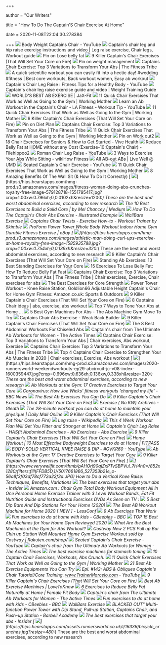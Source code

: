+++
        
author = "Our Writers"
        
title = "How To Do The Captain'S Chair Exercise At Home"
        
date = 2020-11-08T22:04:30.278384
        
+++
[ ![](https://i.ytimg.com/vi/P_glLDMIIlg/maxresdefault.jpg)](https://i.ytimg.com/vi/P_glLDMIIlg/maxresdefault.jpg) Body Weight Captains Chair - YouTube
[ ![](https://i.pinimg.com/originals/3f/a8/7d/3fa87db53f15a9145cc467506c7c22dd.png)](https://i.pinimg.com/originals/3f/a8/7d/3fa87db53f15a9145cc467506c7c22dd.png) Captain's chair leg and hip raise exercise instructions and video | Leg  raise exercise, Chair legs, Workout guide
[ ![](https://i.pinimg.com/originals/26/11/fe/2611febe7a8028b0650a42ab51d655dd.jpg)](https://i.pinimg.com/originals/26/11/fe/2611febe7a8028b0650a42ab51d655dd.jpg) Pin on Lose belly fat
[ ![](https://theworkoutdigest.com/wp-content/uploads/2019/06/captains-chair-exercise.png)](https://theworkoutdigest.com/wp-content/uploads/2019/06/captains-chair-exercise.png) 9 Killer Captain's Chair Exercises (That Will Set Your Core on Fire)
[ ![](https://i.pinimg.com/originals/fb/37/26/fb3726523e7b1c4d7e16e1273a38867b.jpg)](https://i.pinimg.com/originals/fb/37/26/fb3726523e7b1c4d7e16e1273a38867b.jpg) Pin on weight management
[ ![](https://thefitnesstribe.com/wp-content/uploads/2018/08/Abs-Workout.jpg)](https://thefitnesstribe.com/wp-content/uploads/2018/08/Abs-Workout.jpg) Captains Chair Exercise: Top 3 Variations to Transform Your Abs | The  Fitness Tribe
[ ![](https://i.pinimg.com/originals/38/5c/d7/385cd748aa2d2c145b3848d14358f734.jpg)](https://i.pinimg.com/originals/38/5c/d7/385cd748aa2d2c145b3848d14358f734.jpg) A quick scientific workout you can easily fit into a hectic day! #wedding  #fitness | Best core workouts, Back workout women, Easy ab workout
[ ![](https://i.ytimg.com/vi/bpwnud0o6-A/maxresdefault.jpg)](https://i.ytimg.com/vi/bpwnud0o6-A/maxresdefault.jpg) Captain's Chair Leg Raise : Fitness Tips for a Healthy Body - YouTube
[ ![](https://weighttraining.guide/wp-content/uploads/2017/08/captains-chair-leg-raise.png)](https://weighttraining.guide/wp-content/uploads/2017/08/captains-chair-leg-raise.png) Captain's chair leg raise exercise guide and video | Weight Training Guide
[ ![](https://jumpingjaxfitness.files.wordpress.com/2010/07/mage.jpg)](https://jumpingjaxfitness.files.wordpress.com/2010/07/mage.jpg) WORLD'S BEST AB EXERCISE | JaX-Fit
[ ![](https://www.workingmother.com/sites/workingmother.com/files/styles/500_1x_/public/images/2018/02/3_triceps_dip.jpg?itok=LDPAwcWc&fc=50,50)](https://www.workingmother.com/sites/workingmother.com/files/styles/500_1x_/public/images/2018/02/3_triceps_dip.jpg?itok=LDPAwcWc&fc=50,50) 11 Quick Chair Exercises That Work as Well as Going to the Gym | Working  Mother
[ ![](https://i.ytimg.com/vi/bszgACEscFA/maxresdefault.jpg)](https://i.ytimg.com/vi/bszgACEscFA/maxresdefault.jpg) Learn an Ab Workout in the Captain's Chair - LA Fitness - Workout Tip -  YouTube
[ ![](https://www.workingmother.com/sites/workingmother.com/files/styles/opengraph_1_91x1/public/images/2018/02/chair_squat.jpeg?itok=llsJEMEM)](https://www.workingmother.com/sites/workingmother.com/files/styles/opengraph_1_91x1/public/images/2018/02/chair_squat.jpeg?itok=llsJEMEM) 11 Quick Chair Exercises That Work as Well as Going to the Gym | Working  Mother
[ ![](https://i.ytimg.com/vi/9FeC5SAB_3g/maxresdefault.jpg)](https://i.ytimg.com/vi/9FeC5SAB_3g/maxresdefault.jpg) 9 Killer Captain's Chair Exercises (That Will Set Your Core on Fire)
[ ![](https://i.pinimg.com/originals/35/8c/32/358c32c7ea0a2c0312376ab7e97c3f31.jpg)](https://i.pinimg.com/originals/35/8c/32/358c32c7ea0a2c0312376ab7e97c3f31.jpg) Pin on Diet Plan
[ ![](https://thefitnesstribe.com/wp-content/uploads/2018/08/Fitnes-man-working-out-abs-muscles.jpg)](https://thefitnesstribe.com/wp-content/uploads/2018/08/Fitnes-man-working-out-abs-muscles.jpg) Captains Chair Exercise: Top 3 Variations to Transform Your Abs | The  Fitness Tribe
[ ![](https://www.workingmother.com/sites/workingmother.com/files/styles/500_1x_/public/images/2018/02/10_bulgarian_split_squat.jpg?itok=1IAankSa&fc=50,50)](https://www.workingmother.com/sites/workingmother.com/files/styles/500_1x_/public/images/2018/02/10_bulgarian_split_squat.jpg?itok=1IAankSa&fc=50,50) 11 Quick Chair Exercises That Work as Well as Going to the Gym | Working  Mother
[ ![](https://i.pinimg.com/originals/58/6b/be/586bbe0275a606fb942686bae82830c8.jpg)](https://i.pinimg.com/originals/58/6b/be/586bbe0275a606fb942686bae82830c8.jpg) Pin on Work out2
[ ![](https://i.ytimg.com/vi/3ANUed30Bgk/maxresdefault.jpg)](https://i.ytimg.com/vi/3ANUed30Bgk/maxresdefault.jpg) 18 Chair Exercises for Seniors & How to Get Started - Vive Health
[ ![](https://2.bp.blogspot.com/-52yQQEnmdeM/WMze5Xt6g1I/AAAAAAAAAV4/apr6-tAMmlUD_Zjc-4VGBMpEvbZE2RFDQCLcB/s1600/Untitled-1%2Bcopy.png)](https://2.bp.blogspot.com/-52yQQEnmdeM/WMze5Xt6g1I/AAAAAAAAAV4/apr6-tAMmlUD_Zjc-4VGBMpEvbZE2RFDQCLcB/s1600/Untitled-1%2Bcopy.png) Reduce Belly Fat at HOME without any Cost (Exercise-10:Captain's Chair) -  Filehippoo2
[ ![](https://i.ytimg.com/vi/fMaUOQpniLE/maxresdefault.jpg)](https://i.ytimg.com/vi/fMaUOQpniLE/maxresdefault.jpg) Roman Chair Leg Raise - YouTube
[ ![](https://www.wikihow.com/images/thumb/d/dc/Exercise-Your-Abs-While-Sitting-Step-1-Version-2.jpg/v4-460px-Exercise-Your-Abs-While-Sitting-Step-1-Version-2.jpg)](https://www.wikihow.com/images/thumb/d/dc/Exercise-Your-Abs-While-Sitting-Step-1-Version-2.jpg/v4-460px-Exercise-Your-Abs-While-Sitting-Step-1-Version-2.jpg) 3 Ways to Exercise Your Abs While Sitting - wikiHow Fitness
[ ![](https://umwellness.files.wordpress.com/2013/02/desktop2.jpg)](https://umwellness.files.wordpress.com/2013/02/desktop2.jpg) All AB-out ABs | Live Well @ UMD
[ ![](https://i.ytimg.com/vi/HpVymcFzlgA/maxresdefault.jpg)](https://i.ytimg.com/vi/HpVymcFzlgA/maxresdefault.jpg) Seated Captain's Chair Exercise - YouTube
[ ![](https://www.workingmother.com/sites/workingmother.com/files/styles/500_1x_/public/images/2018/02/7_leg_lift.jpg?itok=RQVEXIso&fc=50,50)](https://www.workingmother.com/sites/workingmother.com/files/styles/500_1x_/public/images/2018/02/7_leg_lift.jpg?itok=RQVEXIso&fc=50,50) 11 Quick Chair Exercises That Work as Well as Going to the Gym | Working  Mother
[ ![](https://theworkoutdigest.com/wp-content/uploads/2017/05/Benefits-of-The-Wall-Sit.png)](https://theworkoutdigest.com/wp-content/uploads/2017/05/Benefits-of-The-Wall-Sit.png) 8 Amazing Benefits Of The Wall Sit (& How To Do It Correctly)
[ ![](https://hips.hearstapps.com/hmg-prod.s3.amazonaws.com/images/fitness-woman-doing-abs-crunches-royalty-free-image-579128718-1551795417.jpg?crop=1.00xw:0.796xh;0,0.0102xh&resize=1200:*)](https://hips.hearstapps.com/hmg-prod.s3.amazonaws.com/images/fitness-woman-doing-abs-crunches-royalty-free-image-579128718-1551795417.jpg?crop=1.00xw:0.796xh;0,0.0102xh&resize=1200:*) These are the best and worst abdominal exercises, according to new research
[ ![](https://miro.medium.com/max/1400/1*n86Xg_WgYWoa5CQSNPzYYQ.jpeg)](https://miro.medium.com/max/1400/1*n86Xg_WgYWoa5CQSNPzYYQ.jpeg) The 10 Best Exercises to Build a Solid Core | by Mel Chancey | Medium
[ ![](https://www.exercise-to-a-healthier-life.com/images/Ab-Exercises-Captains-Chair2.png)](https://www.exercise-to-a-healthier-life.com/images/Ab-Exercises-Captains-Chair2.png) How To Do The Captain's Chair Abs Exercise - Illustrated Example
[ ![](https://www.nohrd.com/pub/media/wallbars/sprossenwand/wallbars-zubehoer.jpg)](https://www.nohrd.com/pub/media/wallbars/sprossenwand/wallbars-zubehoer.jpg) WallBars Exercise
[ ![](http://s3.amazonaws.com/prod.skimble/assets/876446/image_iphone.jpg)](http://s3.amazonaws.com/prod.skimble/assets/876446/image_iphone.jpg) Captains Chair Twists - Exercise How-to - Workout Trainer by Skimble
[ ![](https://i.ebayimg.com/00/s/MTYwMFg4ODI=/z/JZcAAOSwU8Regp0Y/$_57.JPG)](https://i.ebayimg.com/00/s/MTYwMFg4ODI=/z/JZcAAOSwU8Regp0Y/$_57.JPG) ProForm Power Tower Whole Body Workout Indoor Home Gym Durable Fitness  Exercise | eBay
[ ![](https://hips.hearstapps.com/hmg-prod.s3.amazonaws.com/images/athletic-man-doing-curl-ups-exercise-at-home-royalty-free-image-1585935788.jpg?crop=1.00xw:0.754xh;0,0.139xh&resize=320:*)](https://hips.hearstapps.com/hmg-prod.s3.amazonaws.com/images/athletic-man-doing-curl-ups-exercise-at-home-royalty-free-image-1585935788.jpg?crop=1.00xw:0.754xh;0,0.139xh&resize=320:*) These are the best and worst abdominal exercises, according to new research
[ ![](https://i.ytimg.com/vi/UL47rXLFoRA/maxresdefault.jpg)](https://i.ytimg.com/vi/UL47rXLFoRA/maxresdefault.jpg) 9 Killer Captain's Chair Exercises (That Will Set Your Core on Fire)
[ ![](https://post.greatist.com/wp-content/uploads/sites/2/2019/04/STANDING-ABS_STANDING-TWIST_FEATURE_6-800x1030.jpg)](https://post.greatist.com/wp-content/uploads/sites/2/2019/04/STANDING-ABS_STANDING-TWIST_FEATURE_6-800x1030.jpg) Standing Ab Exercises: 13 Best Standing Exercises for Your Core
[ ![](https://cdn2.stylecraze.com/wp-content/uploads/2013/01/15-Best-Exercises-To-Reduce-Belly-Fat-Expert-Advice-banner-624x702.jpg)](https://cdn2.stylecraze.com/wp-content/uploads/2013/01/15-Best-Exercises-To-Reduce-Belly-Fat-Expert-Advice-banner-624x702.jpg) 15 Exercises To Lose Belly Fat: How To Reduce Belly Fat Fast
[ ![](https://i.pinimg.com/736x/1d/17/f1/1d17f1268927d0c6f12356c03a2cdaa8.jpg)](https://i.pinimg.com/736x/1d/17/f1/1d17f1268927d0c6f12356c03a2cdaa8.jpg) Captains Chair Exercise: Top 3 Variations to Transform Your Abs | The  Fitness Tribe | Chair exercises, Exercise, Chair exercises for abs
[ ![](https://www.verywellfit.com/thmb/LFYzySCdJL9ogh63lYYIyYIMq8M=/500x350/filters:no_upscale():max_bytes(150000):strip_icc()/Stocksy_txp8e0255fdyiu000_Medium_837932-5707ee3c5f9b581408da695d.jpg)](https://www.verywellfit.com/thmb/LFYzySCdJL9ogh63lYYIyYIMq8M=/500x350/filters:no_upscale():max_bytes(150000):strip_icc()/Stocksy_txp8e0255fdyiu000_Medium_837932-5707ee3c5f9b581408da695d.jpg) The Best Exercises for Core Strength
[ ![](https://m.media-amazon.com/images/I/514+OtP-+wL.jpg)](https://m.media-amazon.com/images/I/514+OtP-+wL.jpg) Power Tower Workout - Knee Raise Station, Goldlion66 Adjustable Height Captain's  Chair for Home Gym Fitness: Amazon.co.uk: Sports & Outdoors
[ ![](https://i.ytimg.com/vi/UL47rXLFoRA/hqdefault.jpg)](https://i.ytimg.com/vi/UL47rXLFoRA/hqdefault.jpg) 9 Killer Captain's Chair Exercises (That Will Set Your Core on Fire)
[ ![](https://i.pinimg.com/236x/03/e3/51/03e35134c4baaa686b63b7df83c6580c.jpg)](https://i.pinimg.com/236x/03/e3/51/03e35134c4baaa686b63b7df83c6580c.jpg) 8 Captains Chair ideas | abs, exercise, abs workout
[ ![](https://img.allw.mn/content/www/2010/02/top-7-ways-to-tone-your-abs-at-home/Captains-Chair-Exercise_top-ways-tone-your-abs-home_250x321.jpg)](https://img.allw.mn/content/www/2010/02/top-7-ways-to-tone-your-abs-at-home/Captains-Chair-Exercise_top-ways-tone-your-abs-home_250x321.jpg) Top 7 Ways to Tone Your Abs at Home ...
[ ![](https://hips.hearstapps.com/hmg-prod.s3.amazonaws.com/images/side-view-of-sportswoman-doing-exercise-on-rowing-royalty-free-image-949581182-1552325066.jpg)](https://hips.hearstapps.com/hmg-prod.s3.amazonaws.com/images/side-view-of-sportswoman-doing-exercise-on-rowing-royalty-free-image-949581182-1552325066.jpg) 5 Best Gym Machines For Abs - The Abs Machine Gym Move To Try
[ ![](http://www.weakbackbuilder.com/wp-content/uploads/2017/11/Rectus_abdominis.jpg)](http://www.weakbackbuilder.com/wp-content/uploads/2017/11/Rectus_abdominis.jpg) Captains Chair Abs Exercise - Weak Back Builder
[ ![](https://theworkoutdigest.com/wp-content/uploads/2019/06/what-is-the-captains-chair.jpg)](https://theworkoutdigest.com/wp-content/uploads/2019/06/what-is-the-captains-chair.jpg) 9 Killer Captain's Chair Exercises (That Will Set Your Core on Fire)
[ ![](http://fitnesshacks.org/wp-content/uploads/2016/11/641490996.jpg)](http://fitnesshacks.org/wp-content/uploads/2016/11/641490996.jpg) The 8 Best Abdominal Workouts For Chiseled Abs
[ ![](https://thumbor.thedailymeal.com/Ec5qswjDDeutnsxg260qcuSHO1I=/870x565/https://www.theactivetimes.com/sites/default/files/uploads/0/0-shutterstock_459774625_1.jpg)](https://thumbor.thedailymeal.com/Ec5qswjDDeutnsxg260qcuSHO1I=/870x565/https://www.theactivetimes.com/sites/default/files/uploads/0/0-shutterstock_459774625_1.jpg) Captain's chair from The Ultimate Ab Workouts for Women - The Active Times
[ ![](https://i.pinimg.com/736x/0f/ff/19/0fff19cb4032b8e684a887d3ade92d2e.jpg)](https://i.pinimg.com/736x/0f/ff/19/0fff19cb4032b8e684a887d3ade92d2e.jpg) Captains Chair Exercise: Top 3 Variations to Transform Your Abs | Chair  exercises, Abs workout, Exercise
[ ![](https://i.ytimg.com/vi/ghwdoXHeiIk/maxresdefault.jpg)](https://i.ytimg.com/vi/ghwdoXHeiIk/maxresdefault.jpg) Captains Chair Exercise: Top 3 Variations to Transform Your Abs | The  Fitness Tribe
[ ![](https://i.pinimg.com/originals/9c/cb/50/9ccb50e9afbc667e3bab4670535ab3fb.jpg)](https://i.pinimg.com/originals/9c/cb/50/9ccb50e9afbc667e3bab4670535ab3fb.jpg) Top 4 Captains Chair Exercise to Strengthen Your Ab Muscles in 2020 | Chair  exercises, Exercise, Abs workout
[ ![](https://hips.hearstapps.com/hmg-prod.s3.amazonaws.com/images/2020-runnersworld-weekendworkouts-ep29-abcircuit-jc-v08-index-1600359447.jpg?crop=0.696xw:0.636xh;0.136xw,0.338xh&resize=320:*)](https://hips.hearstapps.com/hmg-prod.s3.amazonaws.com/images/2020-runnersworld-weekendworkouts-ep29-abcircuit-jc-v08-index-1600359447.jpg?crop=0.696xw:0.636xh;0.136xw,0.338xh&resize=320:*) These are the best and worst abdominal exercises, according to new research
[ ![](https://i0.wp.com/post.greatist.com/wp-content/uploads/sites/2/2019/04/WHM_SELENA_CRUNCHES_FEATURE-732x549.jpg?w=756&h=567)](https://i0.wp.com/post.greatist.com/wp-content/uploads/sites/2/2019/04/WHM_SELENA_CRUNCHES_FEATURE-732x549.jpg?w=756&h=567) Ab Workouts at the Gym: 17 Creative Exercises to Target Your Core
[ ![](https://ichef.bbci.co.uk/news/976/cpsprodpb/74EA/production/_112903992_hi061593823.jpg)](https://ichef.bbci.co.uk/news/976/cpsprodpb/74EA/production/_112903992_hi061593823.jpg) Coronavirus: How Joe Wicks' fitness workouts 'changed my life' - BBC News
[ ![](https://www.verywellfit.com/thmb/tkN_NMxjOaQpT5xFNF-nNiDMXo0=/1500x1000/filters:no_upscale():max_bytes(150000):strip_icc()/ExcerciseBallCrunch_nofloor_annotated-07f1fd3eb7954ee98135aec92d49e19f.jpg)](https://www.verywellfit.com/thmb/tkN_NMxjOaQpT5xFNF-nNiDMXo0=/1500x1000/filters:no_upscale():max_bytes(150000):strip_icc()/ExcerciseBallCrunch_nofloor_annotated-07f1fd3eb7954ee98135aec92d49e19f.jpg) The Best Ab Exercises You Can Do
[ ![](https://i.ytimg.com/vi/3iz0UR-j2rU/maxresdefault.jpg)](https://i.ytimg.com/vi/3iz0UR-j2rU/maxresdefault.jpg) 9 Killer Captain's Chair Exercises (That Will Set Your Core on Fire)
[ ![](https://gleath.com/wp-content/uploads/2020/10/Chair-Exercise-at-Home-300x154.jpg)](https://gleath.com/wp-content/uploads/2020/10/Chair-Exercise-at-Home-300x154.jpg) Exercise ( No KW) Archives - Gleath
[ ![](https://i.dailymail.co.uk/1s/2020/03/16/05/26016004-0-image-a-14_1584338040654.jpg)](https://i.dailymail.co.uk/1s/2020/03/16/05/26016004-0-image-a-14_1584338040654.jpg) The 28-minute workout you can do at home to maintain your physique | Daily  Mail Online
[ ![](https://i.ytimg.com/vi/sJjxRs-PwKE/hqdefault.jpg)](https://i.ytimg.com/vi/sJjxRs-PwKE/hqdefault.jpg) 9 Killer Captain's Chair Exercises (That Will Set Your Core on Fire)
[ ![](https://upload.wikimedia.org/wikipedia/commons/thumb/2/24/SeatedLegRaise.JPG/400px-SeatedLegRaise.JPG)](https://upload.wikimedia.org/wikipedia/commons/thumb/2/24/SeatedLegRaise.JPG/400px-SeatedLegRaise.JPG) Leg raise - Wikipedia
[ ![](https://hips.hearstapps.com/hmg-prod.s3.amazonaws.com/images/young-asian-healthy-woman-workout-at-home-exercise-royalty-free-image-1595581206.jpg)](https://hips.hearstapps.com/hmg-prod.s3.amazonaws.com/images/young-asian-healthy-woman-workout-at-home-exercise-royalty-free-image-1595581206.jpg) This 4 Week Workout Plan Will Get You Fitter and Stronger at Home
[ ![](https://hasfit.com/wp-content/uploads/2016/11/top-ab-workouts-for-men-women-best-ab-exercises-abdominal-at-home-no-equipment-weights-ideas.jpg)](https://hasfit.com/wp-content/uploads/2016/11/top-ab-workouts-for-men-women-best-ab-exercises-abdominal-at-home-no-equipment-weights-ideas.jpg) Captain's Chair Leg Raise - HASfit Abdominal Exercises - Ab Exercises - Abs  Exercise
[ ![](https://i.ytimg.com/vi/kxEDTZF_Lgs/maxresdefault.jpg)](https://i.ytimg.com/vi/kxEDTZF_Lgs/maxresdefault.jpg) 9 Killer Captain's Chair Exercises (That Will Set Your Core on Fire)
[ ![](https://fitpass-images.s3.amazonaws.com/gallery_image_bicycle-crunch_4818.png)](https://fitpass-images.s3.amazonaws.com/gallery_image_bicycle-crunch_4818.png) Home Workout | 10 Most Effective Bodyweight Exercises to do at Home |  FITPASS
[ ![](https://i.ytimg.com/vi/4mA4Izx4dYA/hqdefault.jpg)](https://i.ytimg.com/vi/4mA4Izx4dYA/hqdefault.jpg) BODY-SOLID VERTICAL KNEE RAISE & DIP - #GVKR60 - YouTube
[ ![](https://post.greatist.com/wp-content/uploads/sites/2/2019/04/GYM-EQUIPMENT-ABS_CABLE-ISOMETRIC-HOLD_FEATURE-1200x628.jpg)](https://post.greatist.com/wp-content/uploads/sites/2/2019/04/GYM-EQUIPMENT-ABS_CABLE-ISOMETRIC-HOLD_FEATURE-1200x628.jpg) Ab Workouts at the Gym: 17 Creative Exercises to Target Your Core
[ ![](https://i.ytimg.com/vi/3iz0UR-j2rU/hqdefault.jpg)](https://i.ytimg.com/vi/3iz0UR-j2rU/hqdefault.jpg) 9 Killer Captain's Chair Exercises (That Will Set Your Core on Fire)
[ ![](https://www.verywellfit.com/thmb/pAHOrj90qjZxPTvSBPVul_7H4h0=/852x1280/filters:fill(FFDB5D,1)/5017661866_527353b21e_o-56a8f3f03df78cf772a22f3a.JPG)](https://www.verywellfit.com/thmb/pAHOrj90qjZxPTvSBPVul_7H4h0=/852x1280/filters:fill(FFDB5D,1)/5017661866_527353b21e_o-56a8f3f03df78cf772a22f3a.JPG) How to Do a Vertical Knee Raise: Techniques, Benefits, Variations
[ ![](https://i.insider.com/5c36203a01c0ea117544c2c6?width=1136&format=jpeg)](https://i.insider.com/5c36203a01c0ea117544c2c6?width=1136&format=jpeg) The best exercises that target your abs - Insider
[ ![](https://images-na.ssl-images-amazon.com/images/I/419hOIbnEwL._AC_.jpg)](https://images-na.ssl-images-amazon.com/images/I/419hOIbnEwL._AC_.jpg) Amazon.com : Chair Gym Total Body Workout Equipment All in One Personal Home  Exercise Trainer with 3 Level Workout Bands, Eat Fit Nutrition Guide and  Instructional Exercises DVDs As Seen on TV :
[ ![](https://www.livin3.com/wp-content/uploads/2018/06/home-dip-bar.jpg)](https://www.livin3.com/wp-content/uploads/2018/06/home-dip-bar.jpg) 5 Best Dip Bars And Dip Stations For Your Home (2020)
[ ![](https://lessconf.com/wp-content/uploads/2020/02/best-ab-workout-machine-for-home-2020.jpg)](https://lessconf.com/wp-content/uploads/2020/02/best-ab-workout-machine-for-home-2020.jpg) The Best AB Workout Machine for Home 2020 [ NEW ] - LessConf
[ ![](https://post.healthline.com/wp-content/uploads/2020/08/2526-female_plank_exercise-1200x628-FACEBOOK-1200x628.jpg)](https://post.healthline.com/wp-content/uploads/2020/08/2526-female_plank_exercise-1200x628-FACEBOOK-1200x628.jpg) 9 Ab Exercises That Work
[ ![](https://ichef.bbci.co.uk/childrens-responsive-ichef-live/r/400/1.5x/cbeebies/exercise-at-home-content-image.jpg)](https://ichef.bbci.co.uk/childrens-responsive-ichef-live/r/400/1.5x/cbeebies/exercise-at-home-content-image.jpg) Fun exercises to do at home with kids - CBeebies - BBC
[ ![](https://i.ytimg.com/vi/gwwNST1hwgI/maxresdefault.jpg)](https://i.ytimg.com/vi/gwwNST1hwgI/maxresdefault.jpg) TOP 15 Best Ab Machines for Your Home Gym Reviewed 2020
[ ![](https://fitbodybuzz.com/wp-content/uploads/2020/06/Body-Solid-GVKR60.jpg)](https://fitbodybuzz.com/wp-content/uploads/2020/06/Body-Solid-GVKR60.jpg) What Are the Best Machines at the Gym for Abs Workout?
[ ![](https://tshop.r10s.com/006/bc7/6426/7812/e0ae/c8f6/a01c/1149e997180242ac110004.jpg)](https://tshop.r10s.com/006/bc7/6426/7812/e0ae/c8f6/a01c/1149e997180242ac110004.jpg) Costway New 2 PCS Pull up Bar Chin up Station Wall Mounted Home Gym Exercise  Workout sold by Costway | Rakuten.com/shop/
[ ![](https://i.ytimg.com/vi/HpVymcFzlgA/hqdefault.jpg)](https://i.ytimg.com/vi/HpVymcFzlgA/hqdefault.jpg) Seated Captain's Chair Exercise - YouTube
[ ![](https://thumbor.thedailymeal.com/SPHYThBlMhDwLAEyoKcXN3zuvRk=/870x565/https://www.theactivetimes.com/sites/default/files/uploads/7/7_hanging%20windshield%20wiper_Shutterstock_edit_0.jpg)](https://thumbor.thedailymeal.com/SPHYThBlMhDwLAEyoKcXN3zuvRk=/870x565/https://www.theactivetimes.com/sites/default/files/uploads/7/7_hanging%20windshield%20wiper_Shutterstock_edit_0.jpg) Captain's chair from The Ultimate Ab Workouts for Women - The Active Times
[ ![](https://www.hussle.com/blog/wp-content/uploads/2020/05/Captains-Chair.png)](https://www.hussle.com/blog/wp-content/uploads/2020/05/Captains-Chair.png) The best exercise machines for stomach toning
[ ![](https://exercisewithstyle.com/wp-content/uploads/2019/08/Captain-Chair-Exercises.jpg)](https://exercisewithstyle.com/wp-content/uploads/2019/08/Captain-Chair-Exercises.jpg) 10 Captain Chair Exercises, Workouts, Abs Crunch.
[ ![](https://www.workingmother.com/sites/workingmother.com/files/styles/500_1x_/public/images/2018/02/2_bent_over_with_arm_lift.jpg?itok=m4yqhQQ0&fc=50,50)](https://www.workingmother.com/sites/workingmother.com/files/styles/500_1x_/public/images/2018/02/2_bent_over_with_arm_lift.jpg?itok=m4yqhQQ0&fc=50,50) 11 Quick Chair Exercises That Work as Well as Going to the Gym | Working  Mother
[ ![](https://cdn2.stylecraze.com/wp-content/uploads/2015/01/Captain%E2%80%99s-Chair.jpg)](https://cdn2.stylecraze.com/wp-content/uploads/2015/01/Captain%E2%80%99s-Chair.jpg) 21 Best Ab Exercise Equipments You Can Try
[ ![](https://i.ytimg.com/vi/UxB_y3PgSAM/hqdefault.jpg)](https://i.ytimg.com/vi/UxB_y3PgSAM/hqdefault.jpg) Epi. #142: ABS & Obliques Captain's Chair Tutorial/Core Training.  www.TrainerMarcelo.com - YouTube
[ ![](https://i.ytimg.com/vi/qXQzkfksBRw/maxresdefault.jpg)](https://i.ytimg.com/vi/qXQzkfksBRw/maxresdefault.jpg) 9 Killer Captain's Chair Exercises (That Will Set Your Core on Fire)
[ ![](https://cf.ltkcdn.net/exercise/images/std/167459-245x425-BestFitnessVertKneeStation.jpg)](https://cf.ltkcdn.net/exercise/images/std/167459-245x425-BestFitnessVertKneeStation.jpg) Best Ab Exercise Machines | LoveToKnow
[ ![](https://i0.wp.com/female-fit-body.com/wp-content/uploads/2017/12/2.-Double-knee-lift-1.jpg?ssl=1)](https://i0.wp.com/female-fit-body.com/wp-content/uploads/2017/12/2.-Double-knee-lift-1.jpg?ssl=1) 6 Exercises to Reduce Belly Fat Naturally at Home | Female Fit Body
[ ![](https://thumbor.thedailymeal.com/zTiq0GSM7j3pUzM4pyQqy4s_LSA=/870x565/https://www.theactivetimes.com/sites/default/files/uploads/8/8_Hands%20across%20chest_istock_edit_0.jpg)](https://thumbor.thedailymeal.com/zTiq0GSM7j3pUzM4pyQqy4s_LSA=/870x565/https://www.theactivetimes.com/sites/default/files/uploads/8/8_Hands%20across%20chest_istock_edit_0.jpg) Captain's chair from The Ultimate Ab Workouts for Women - The Active Times
[ ![](https://ichef.bbci.co.uk/childrens-responsive-ichef-live/r/400/1.5x/cbeebies/exercise-at-home-dancing-family.jpg)](https://ichef.bbci.co.uk/childrens-responsive-ichef-live/r/400/1.5x/cbeebies/exercise-at-home-dancing-family.jpg) Fun exercises to do at home with kids - CBeebies - BBC
[ ![](https://www.nohrd.com/pub/media/wallbars/sprossenwand/combitrainer/training-5.jpg)](https://www.nohrd.com/pub/media/wallbars/sprossenwand/combitrainer/training-5.jpg) WallBars Exercise
[ ![](https://images-na.ssl-images-amazon.com/images/I/517mLT9xVRL.jpg)](https://images-na.ssl-images-amazon.com/images/I/517mLT9xVRL.jpg) BLACKED OUT" Multi-function Power Tower with Dip Stand, Pull-up Station, Captains  Chair, and Push-up Station - Barbell Academy
[ ![](https://i.ytimg.com/vi/HVyHcalg61g/maxresdefault.jpg)](https://i.ytimg.com/vi/HVyHcalg61g/maxresdefault.jpg) The best exercises that target your abs - Insider
[ ![](https://hips.hearstapps.com/assets.runnersworld.co.uk/i/16336/bicycle_crunches.jpg?resize=480:*)](https://hips.hearstapps.com/assets.runnersworld.co.uk/i/16336/bicycle_crunches.jpg?resize=480:*) These are the best and worst abdominal exercises, according to new research
